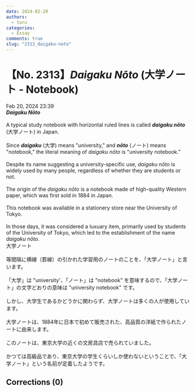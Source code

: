 ```yaml
---
date: 2024-02-20
authors:
  - toru
categories:
  - Essay
comments: true
slug: "2313_daigaku-noto"
---
```


# 【No. 2313】<strong><em>Daigaku Nōto</em></strong> (大学ノート - Notebook)
<div class="date">Feb 20, 2024 23:39</div>
<div id="post"><div id="body_show_ori">
<strong><em>Daigaku Nōto</em></strong><br/><br/>A typical study notebook with horizontal ruled lines is called <strong><em>daigaku nōto</em></strong> (大学ノート) in Japan.<br/><br/>Since <strong><em>daigaku</em></strong> (大学) means "university," and <strong><em>nōto</em></strong> (ノート) means "notebook," the literal meaning of <em>daigaku nōto</em> is "university notebook."<br/><br/>Despite its name suggesting a university-specific use, <em>daigaku nōto</em> is widely used by many people, regardless of whether they are students or not.<br/><br/>The origin of the <em>daigaku nōto</em> is a notebook made of high-quality Western paper, which was first sold in 1884 in Japan.<br/><br/>This notebook was available in a stationery store near the University of Tokyo.<br/><br/>In those days, it was considered a luxuary item, primarily used by students of the University of Tokyo, which led to the establishment of the name <em>daigaku nōto</em>.
</div></div>

<!-- more -->

<div id="post_ja"><div id="body_show_mo">
大学ノート<br/><br/>等間隔に横線（罫線）の引かれた学習用のノートのことを、「大学ノート」と言います。<br/><br/>「大学」は "university'、「ノート」は "notebook" を意味するので、「大学ノート」の文字どおりの意味は "university notebook" です。<br/><br/>しかし、大学生であるかどうかに関わらず、大学ノートは多くの人が使用しています。<br/><br/>大学ノートは、1884年に日本で初めて販売された、高品質の洋紙で作られたノートに由来します。<br/><br/>このノートは、東京大学の近くの文房具店で売られていました。<br/><br/>かつては高級品であり、東京大学の学生くらいしか使わないということで、「大学ノート」という名前が定着したようです。
</div></div>

## Corrections (0)
